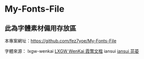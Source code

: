 # My-Fonts-File
## 此為字體素材備用存放區
本專案網址：https://github.com/fez7yoe/My-Fonts-File

字體來源：
lxgw-wenkai [LXGW WenKai 霞鹜文楷](https://github.com/lxgw/LxgwWenKai)
iansui [iansui 芫荽](https://github.com/ButTaiwan/iansui)